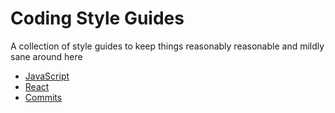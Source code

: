 # Coding Style Guides
A collection of style guides to keep things reasonably reasonable and mildly sane around here

- [JavaScript](javascript.md)
- [React](react.md)
- [Commits](https://github.com/angular/angular.js/blob/master/CONTRIBUTING.md#-git-commit-guidelines)
